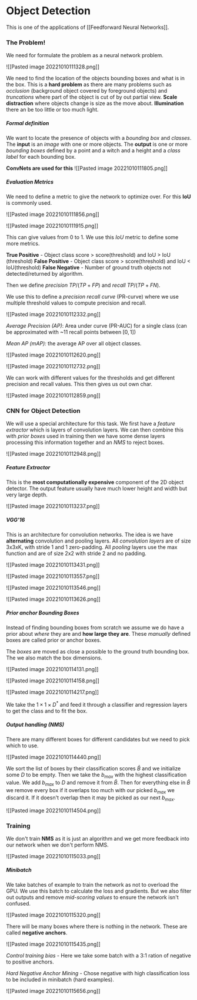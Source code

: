 # Object Detection
This is one of the applications of [[Feedforward Neural Networks]].

### The Problem!
We need for formulate the problem as a neural network problem. 

![[Pasted image 20221010111328.png]]

We need to find the location of the objects bounding boxes and what is in the box. This is a **hard problem** as there are many problems such as *occlusion* (background object covered by foreground objects) and *truncations* where part of the object is cut of by out partial view. **Scale distraction** where objects change is size as the move about. **Illumination** there an be too little or too much light.

##### Formal definition
We want to locate the presence of objects with a *bounding box* and *classes*. The **input** is an *image* with one or more objects. The **output** is one or more *bounding boxes* defined by a point and a witch and a height and a *class label* for each bounding box.

**ConvNets are used for this**
![[Pasted image 20221010111805.png]]

##### Evaluation Metrics
We need to define a metric to give the network to optimize over. For this **IoU** is commonly used.

![[Pasted image 20221010111856.png]]

![[Pasted image 20221010111915.png]]

This can give values from 0 to 1. We use this *IoU* metric to define some more metrics.

**True Positive** - Object class score > score(threshold) and IoU > IoU (threshold)
**False Positive** - Object class score > score(threshold) and IoU < IoU(threshold)
**False Negative** - Number of ground truth objects not detected/returned by algorithm.

Then we define *precision* $TP/(TP+FP)$ and *recall* $TP/(TP+FN)$. 

We use this to define a *precision recall curve* (PR-curve) where we use multiple threshold values to compute precision and recall.

![[Pasted image 20221010112332.png]]

*Average Precision (AP)*: Area under curve (PR-AUC) for a single class (can be approximated with ~11 recall points between $[0,1]$)

*Mean AP (mAP):* the average AP over all object classes.

![[Pasted image 20221010112620.png]]

![[Pasted image 20221010112732.png]]

We can work with different values for the thresholds and get different precision and recall values. This then gives us out own char.

![[Pasted image 20221010112859.png]]

### CNN for Object Detection
We will use a special architecture for this task. We first have a *feature extractor* which is layers of convolution layers. We can then combine this with *prior boxes* used in training then we have some dense layers processing this information together and an *NMS* to reject boxes.

![[Pasted image 20221010112948.png]]

##### Feature Extractor
This is the **most computationally expensive** component of the 2D object detector. The output feature usually have much lower height and width but very large depth.

![[Pasted image 20221010113237.png]]

##### VGG'16
This is an architecture for convolution networks. The idea is we have **alternating** convolution and pooling layers. All *convolution layers* are of size 3x3xK, with stride 1 and 1  zero-padding. All *pooling* layers use the max function and are of size 2x2 with stride 2 and no padding.

![[Pasted image 20221010113431.png]]

![[Pasted image 20221010113557.png]]

![[Pasted image 20221010113546.png]]

![[Pasted image 20221010113626.png]]

##### Prior anchor Bounding Boxes
Instead of finding bounding boxes from scratch we assume we do have a prior about *where* they are and **how large they are**. These *manually* defined boxes are called prior or anchor boxes.

The *boxes* are moved as close a possible to the ground truth bounding box. The we also match the box dimensions.

![[Pasted image 20221010114131.png]]

![[Pasted image 20221010114158.png]]

![[Pasted image 20221010114217.png]]

We take the $1\times1\times D^*$ and feed it through a classifier and regression layers to get the class and to fit the box.

##### Output handling (NMS) 
There are many different boxes for different candidates but we need to pick which to use.

![[Pasted image 20221010114440.png]]

We sort the list of boxes by their classification scores $\bar B$ and we initialize some $D$ to be empty. Then we take the $b_{max}$ with the highest classification value. We add $b_{max}$ to $D$ and remove it from $\bar B$. Then for everything else in $\bar B$ we remove every box if it overlaps too much with our picked $b_{max}$ we discard it. If it doesn't overlap then it may be picked as our next $b_{max}$.

![[Pasted image 20221010114504.png]]

### Training
We don't train **NMS** as it is just an algorithm and we get more feedback into our network when we don't perform NMS.

![[Pasted image 20221010115033.png]]

##### Minibatch
We take batches of example to train the network as not to overload the GPU. We use this batch to calculate the loss and gradients. But we also filter out outputs and remove *mid-scoring values* to ensure the network isn't confused.

![[Pasted image 20221010115320.png]]

There will be many boxes where there is nothing in the network. These are called **negative anchors**.

![[Pasted image 20221010115435.png]]

*Control training bias* - Here we take some batch with a 3:1 ration of negative to positive anchors.

*Hard Negative Anchor Mining* - Chose negative with high classification loss to be included in minibatch (hard examples).

![[Pasted image 20221010115656.png]]

